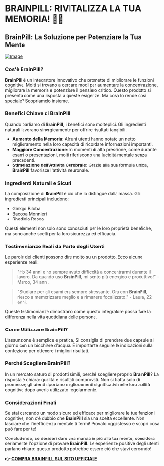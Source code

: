 # BRAINPILL: RIVITALIZZA LA TUA MEMORIA! 🧠✨

## BrainPill: La Soluzione per Potenziare la Tua Mente

[![Image](https://www2.sellhealth.com/134/brainpill_new_3_2.jpg)](https://gchaffi.com/wnDffT6E)

### Cos'è BrainPill?

**BrainPill** è un integratore innovativo che promette di migliorare le funzioni cognitive. Molti si trovano a cercare modi per aumentare la concentrazione, migliorare la memoria e potenziare il pensiero critico. Questo prodotto si presenta come una risposta a queste esigenze. Ma cosa lo rende così speciale? Scopriamolo insieme.

### Benefici Chiave di BrainPill

Quando parliamo di **BrainPill**, i benefici sono molteplici. Gli ingredienti naturali lavorano sinergicamente per offrire risultati tangibili. 

- **Aumento della Memoria**: Alcuni utenti hanno notato un netto miglioramento nella loro capacità di ricordare informazioni importanti.
- **Maggiore Concentrazione**: In momenti di alta pressione, come durante esami o presentazioni, molti riferiscono una lucidità mentale senza precedenti.
- **Stimolazione dell'Attività Cerebrale**: Grazie alla sua formula unica, **BrainPill** favorisce l'attività neuronale.

### Ingredienti Naturali e Sicuri

La composizione di **BrainPill** è ciò che lo distingue dalla massa. Gli ingredienti principali includono:

- Ginkgo Biloba
- Bacopa Monnieri
- Rhodiola Rosea

Questi elementi non solo sono conosciuti per le loro proprietà benefiche, ma sono anche scelti per la loro sicurezza ed efficacia.

### Testimonianze Reali da Parte degli Utenti

Le parole dei clienti possono dire molto su un prodotto. Ecco alcune esperienze reali:

> "Ho 34 anni e ho sempre avuto difficoltà a concentrarmi durante il lavoro. Da quando uso **BrainPill**, mi sento più energico e produttivo!" - Marco, 34 anni.

> "Studiare per gli esami era sempre stressante. Ora con **BrainPill**, riesco a memorizzare meglio e a rimanere focalizzato." - Laura, 22 anni.

Queste testimonianze dimostrano come questo integratore possa fare la differenza nella vita quotidiana delle persone.

### Come Utilizzare BrainPill?

L’assunzione è semplice e pratica. Si consiglia di prendere due capsule al giorno con un bicchiere d’acqua. È importante seguire le indicazioni sulla confezione per ottenere i migliori risultati.

### Perché Scegliere BrainPill?

In un mercato saturo di prodotti simili, perché scegliere proprio **BrainPill**? La risposta è chiara: qualità e risultati comprovati. Non si tratta solo di promesse; gli utenti riportano miglioramenti significativi nelle loro abilità cognitive dopo averlo utilizzato regolarmente.

### Considerazioni Finali

Se stai cercando un modo sicuro ed efficace per migliorare le tue funzioni cognitive, non c’è dubbio che **BrainPill** sia una scelta eccellente. Non lasciare che l’inefficienza mentale ti fermi! Provalo oggi stesso e scopri cosa può fare per te!

Concludendo, se desideri dare una marcia in più alla tua mente, considera seriamente l'opzione di provare **BrainPill**. Le esperienze positive degli utenti parlano chiaro: questo prodotto potrebbe essere ciò che stavi cercando!



**👉 [COMPRA BRAINPILL SUL SITO UFFICIALE](https://gchaffi.com/wnDffT6E)**